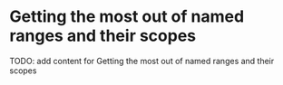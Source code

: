 # Getting the most out of named ranges and their scopes

TODO: add content for Getting the most out of named ranges and their scopes
